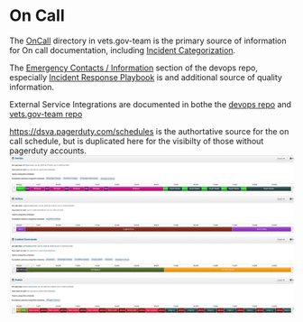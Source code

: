 # On Call
The [OnCall](https://github.com/department-of-veterans-affairs/vets.gov-team/tree/master/Practice%20Areas/Engineering/OnCall#on-call-rotation-standard-operating-procedure) directory in vets.gov-team is the primary source of information for On call documentation, including [Incident Categorization](https://github.com/department-of-veterans-affairs/vets.gov-team/blob/master/Practice%20Areas/Engineering/OnCall/Incident%20Categorization.md).

The [Emergency Contacts / Information](https://github.com/department-of-veterans-affairs/devops#emergency-contacts--information) section of the devops repo, especially [Incident Response Playbook](https://github.com/department-of-veterans-affairs/devops#incident-response-playbook) is and additional source of quality information. 

External Service Integrations are documented in bothe the [devops repo](https://github.com/department-of-veterans-affairs/devops/tree/master/docs/External%20Service%20Integrations) and [vets.gov-team repo](https://github.com/department-of-veterans-affairs/vets.gov-team/blob/master/Practice%20Areas/Engineering/OnCall/Services.md)

https://dsva.pagerduty.com/schedules is the authortative source for the on call schedule, but is duplicated here for the visibilty of those without pagerduty accounts. ![june2019 pagerduty schedule](./june2019oncallSchedule.png) 